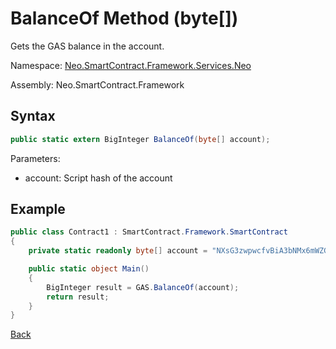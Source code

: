 # BalanceOf Method (byte[])

Gets the GAS balance in the account.

Namespace: [Neo.SmartContract.Framework.Services.Neo](../../neo.md)

Assembly: Neo.SmartContract.Framework

## Syntax

```c#
public static extern BigInteger BalanceOf(byte[] account);
```

Parameters:

- account: Script hash of the account

## Example

```c#
public class Contract1 : SmartContract.Framework.SmartContract
{
    private static readonly byte[] account = "NXsG3zwpwcfvBiA3bNMx6mWZGEro9ZqTqM".ToScriptHash();

    public static object Main()
    {
        BigInteger result = GAS.BalanceOf(account);
        return result;
    }
}
```

[Back](../Gas.md)